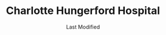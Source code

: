 ---
layout: location-page
date: Last Modified
description: "Local COVID-19 testing is available at Charlotte Hungerford Hospital in Torrington, Connecticut, USA."
permalink: "locations/connecticut/torrington/charlotte-hungerford-hospital/"
tags:
  - locations
  - connecticut
title: Charlotte Hungerford Hospital
uniqueName: charlotte-hungerford-hospital
state: Connecticut
stateAbbr: CT
hood: "Torrington"
address: "540 Litchfield Street"
city: "Torrington"
zip: "06790"
zipsNearby: "01531 01535 01506 01550 01518 01566 01515 01521 01585 06231 06232 06401 06278 06001 06330 06750 06403 06801 06751 06002 06404 06405 06601 06602 06604 06605 06606 06607 06608 06610 06611 06612 06614 06615 06650 06673 06699 06752 06010 06011 06016 06804 06234 06018 06331 06019 06020 06409 06332 06235 06408 06410 06411 06412 06413 06414 06415 06420 06021 06022 06237 06753 06754 06807 06238 06416 06810 06811 06812 06813 06814 06816 06817 06820 06417 06419 06418 06422 06023 06024 06242 06025 06026 06423 06424 06447 06027 06333 06088 06028 06244 06029 06082 06083 06426 06245 06824 06825 06828 06031 06030 06032 06034 06334 06335 06755 06829 06336 06033 06756 06035 06838 06830 06831 06836 06437 06438 06439 06247 06350 06101 06102 06103 06104 06105 06106 06107 06108 06109 06110 06111 06112 06114 06115 06117 06118 06119 06120 06123 06126 06127 06128 06129 06131 06132 06133 06134 06137 06138 06140 06141 06142 06143 06144 06145 06146 06147 06150 06151 06152 06153 06154 06155 06156 06160 06161 06167 06176 06180 06183 06199 06440 06248 06441 06442 06351 06037 06757 06039 06249 06759 06443 06040 06041 06042 06043 06045 06250 06444 06450 06451 06762 06455 06456 06457 06459 06460 06461 06467 06468 06353 06469 06758 06763 06770 06050 06051 06052 06053 06840 06057 06501 06502 06503 06504 06505 06506 06507 06508 06509 06510 06511 06512 06513 06514 06515 06516 06517 06518 06519 06520 06521 06524 06525 06530 06531 06532 06533 06534 06535 06536 06537 06538 06540 06776 06470 06482 06357 06058 06471 06059 06472 06254 06060 06473 06474 06256 06850 06851 06852 06853 06854 06855 06856 06857 06858 06859 06860 06360 06365 06370 06870 06371 06475 06477 06781 06061 06062 06479 06063 06782 06258 06230 06259 06064 06480 06375 06875 06876 06877 06879 06878 06065 06091 06481 06067 06783 06068 06264 06478 06483 06069 06484 06784 06070 06071 06072 06487 06488 06073 06489 06785 06376 06890 06265 06266 06074 06267 06075 06076 06077 06901 06902 06903 06904 06905 06906 06907 06910 06911 06912 06913 06914 06920 06921 06922 06925 06926 06927 06928 06491 06251 06268 06269 06078 06080 06079 06380 06081 06786 06778 06787 06084 06790 06791 06792 06382 06013 06085 06087 06066 06492 06493 06494 06495 06777 06793 06794 06701 06702 06703 06704 06705 06706 06708 06710 06712 06716 06720 06721 06722 06723 06724 06725 06726 06749 06385 06779 06795 06089 06498 06796 06090 06880 06881 06883 06888 06889 06896 06092 06093 06279 06226 06897 06280 06006 06095 06096 06094 06098 06798 06281 06282 06389 01220 01256 01001 01002 01003 01004 01059 01330 01222 01223 01007 01008 01009 01010 01338 01339 01343 01346 01225 01011 01012 01084 01013 01014 01020 01021 01022 01340 01341 01026 01226 01227 01342 01027 01062 01028 01106 01116 01029 01030 01031 01229 01032 01033 01034 01230 01301 01302 01035 01036 01037 01038 01088 01039 01235 01040 01041 01236 01050 01347 01224 01237 01238 01264 01053 01240 01242 01054 01056 01243 01244 01057 01351 01245 01247 01060 01061 01063 01066 01355 01253 01069 01201 01202 01203 01070 01254 01350 01367 01071 01097 01255 01257 01370 01072 01073 01373 01252 01258 01259 01075 01260 01077 01101 01102 01103 01104 01105 01107 01108 01109 01111 01115 01118 01119 01128 01129 01138 01139 01144 01151 01152 01199 01262 01263 01375 01079 01080 01349 01376 01081 01082 01083 01092 01379 01085 01086 01089 01090 01266 01093 01094 01095 01096 01267 01270 01098 12404 12405 10501 12501 12502 12503 10504 10505 12506 12508 10911 12409 10506 10507 12510 12411 12412 10509 10510 10511 12413 12470 10512 12511 12414 10514 12512 12416 12513 12514 12515 10516 12417 12516 12517 12518 12520 12419 12521 10517 10518 10519 10520 10521 12522 12523 12427 12429 12524 10922 12431 12525 10524 12526 12432 12433 12527 10526 10527 12436 10532 12440 12528 10928 10930 12529 12530 12531 12533 12534 12537 12442 12443 12538 10535 10536 12446 12401 12402 12540 12448 12449 10537 12450 12451 10540 12541 10541 10542 12453 12454 12542 10545 12543 12544 12555 12545 12546 10546 12547 12548 10547 12549 10548 10953 10549 12456 12457 12550 12551 12552 12553 12561 10560 12461 10562 12463 12563 12564 10566 10567 12565 12567 12568 12569 10570 12466 12601 12602 12603 12604 12570 10576 10578 10579 12504 12507 12571 12572 12574 12471 12575 12472 12473 12475 12577 12578 12477 10587 12481 10588 10589 12482 10590 12580 12581 12484 10980 12582 12485 10594 12486 12583 10986 12487 12584 12585 10596 10597 12586 12589 12590 10992 12592 12490 12491 12493 10996 10997 12494 12495 12594 12498 10598 11777 11786 11789 12015 12017 12018 12022 12024 12029 12033 12037 12040 12042 12045 12046 12050 12051 12192 12058 12176 12060 12061 12062 12063 12075 12083 12087 12106 12115 12123 12124 12125 12130 12132 12136 12143 12153 12156 12158 12165 12168 12169 12172 12173 12174 12184 12195 12196 01133 01195 06386 06454 06497 06832 06842 10571 10572 12593" 
mapUrl: "http://maps.apple.com/?q=Charlotte+Hungerford+Hospital&address=540+Litchfield+Street,Torrington,Connecticut,06790"
locationType: Drive-thru
phone: "860-972-8100"
website: "undefined"
onlineBooking: undefined
closed: undefined
closedUpdate: April 17th, 2020
notes: "Requires doctor's referral. Requires phone screen."
days: Everyday
hours: 8AM-Noon
ctaMessage: Call 860-972-8100
ctaUrl: "tel:860-972-8100"
---